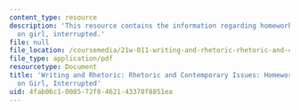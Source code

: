 ```yaml
---
content_type: resource
description: 'This resource contains the information regarding homework 11: questions
  on girl, interrupted.'
file: null
file_location: /coursemedia/21w-011-writing-and-rhetoric-rhetoric-and-contemporary-issues-fall-2015/4fab06c1008572f8462143378f8851ea_MIT21W_011F15_HW11.pdf
file_type: application/pdf
resourcetype: Document
title: 'Writing and Rhetoric: Rhetoric and Contemporary Issues: Homework 11: Questions
  on Girl, Interrupted'
uid: 4fab06c1-0085-72f8-4621-43378f8851ea
---
```

